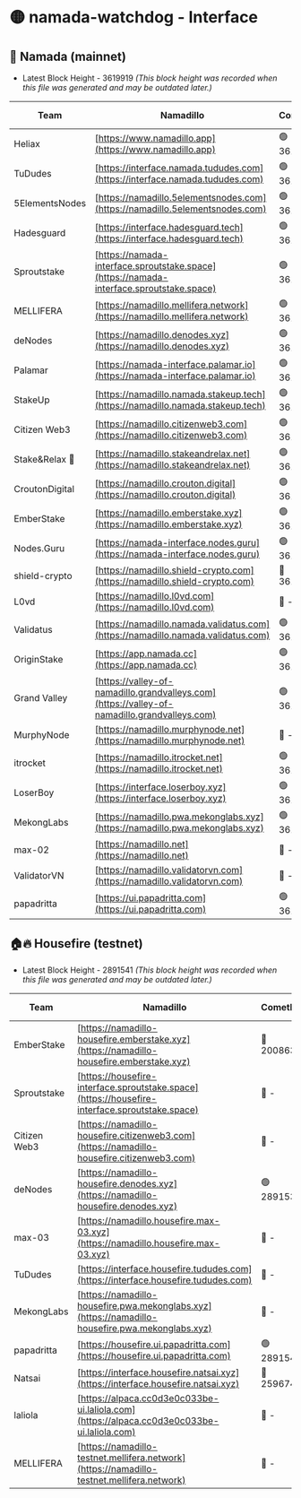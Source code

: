 # 🟡 namada-watchdog - Interface

## 🚀 Namada (mainnet)
- Latest Block Height - 3619919 *(This block height was recorded when this file was generated and may be outdated later.)*

| Team | Namadillo | CometBFT | Indexer | MASP Indexer |
|-|-|-|-|-|
| Heliax | [https://www.namadillo.app](https://www.namadillo.app) | 🟢 3619899 | 🟢 3619899 | 🟢 3619899 |
| TuDudes | [https://interface.namada.tududes.com](https://interface.namada.tududes.com) | 🟢 3619900 | 🟢 3619900 | 🟢 3619900 |
| 5ElementsNodes | [https://namadillo.5elementsnodes.com](https://namadillo.5elementsnodes.com) | 🟢 3619900 | 🟢 3619900 | 🟢 3619900 |
| Hadesguard | [https://interface.hadesguard.tech](https://interface.hadesguard.tech) | 🟢 3619901 | 🟢 3619901 | 🟢 3619901 |
| Sproutstake | [https://namada-interface.sproutstake.space](https://namada-interface.sproutstake.space) | 🟢 3619901 | 🟢 3619901 | 🟢 3619901 |
| MELLIFERA | [https://namadillo.mellifera.network](https://namadillo.mellifera.network) | 🟢 3619902 | 🟢 3619902 | 🟢 3619902 |
| deNodes | [https://namadillo.denodes.xyz](https://namadillo.denodes.xyz) | 🟢 3619903 | 🟢 3619903 | 🟢 3619903 |
| Palamar | [https://namada-interface.palamar.io](https://namada-interface.palamar.io) | 🟢 3619903 | 🟢 3619903 | 🟢 3619903 |
| StakeUp | [https://namadillo.namada.stakeup.tech](https://namadillo.namada.stakeup.tech) | 🟢 3619904 | 🟢 3619904 | 🟢 3619904 |
| Citizen Web3 | [https://namadillo.citizenweb3.com](https://namadillo.citizenweb3.com) | 🟢 3619905 | 🟢 3619905 | 🟢 3619905 |
| Stake&Relax 🦥 | [https://namadillo.stakeandrelax.net](https://namadillo.stakeandrelax.net) | 🟢 3619905 | 🟢 3619905 | 🟢 3619905 |
| CroutonDigital | [https://namadillo.crouton.digital](https://namadillo.crouton.digital) | 🟢 3619906 | 🟢 3619906 | 🟢 3619906 |
| EmberStake | [https://namadillo.emberstake.xyz](https://namadillo.emberstake.xyz) | 🟢 3619907 | 🟢 3619907 | 🟢 3619907 |
| Nodes.Guru | [https://namada-interface.nodes.guru](https://namada-interface.nodes.guru) | 🟢 3619907 | 🟢 3619907 | 🟢 3619907 |
| shield-crypto | [https://namadillo.shield-crypto.com](https://namadillo.shield-crypto.com) | 🔴 3619603 | 🔴 3619603 | 🔴 3619601 |
| L0vd | [https://namadillo.l0vd.com](https://namadillo.l0vd.com) | 🔴 - | 🔴 - | 🔴 - |
| Validatus | [https://namadillo.namada.validatus.com](https://namadillo.namada.validatus.com) | 🟢 3619911 | 🟢 3619911 | 🟢 3619911 |
| OriginStake | [https://app.namada.cc](https://app.namada.cc) | 🟢 3619911 | 🟢 3619911 | 🟢 3619911 |
| Grand Valley | [https://valley-of-namadillo.grandvalleys.com](https://valley-of-namadillo.grandvalleys.com) | 🟢 3619912 | 🟢 3619911 | 🟢 3619912 |
| MurphyNode | [https://namadillo.murphynode.net](https://namadillo.murphynode.net) | 🔴 - | 🔴 - | 🔴 - |
| itrocket | [https://namadillo.itrocket.net](https://namadillo.itrocket.net) | 🟢 3619914 | 🟢 3619914 | 🟢 3619914 |
| LoserBoy | [https://interface.loserboy.xyz](https://interface.loserboy.xyz) | 🟢 3619915 | 🟢 3619915 | 🟢 3619915 |
| MekongLabs | [https://namadillo.pwa.mekonglabs.xyz](https://namadillo.pwa.mekonglabs.xyz) | 🟢 3619915 | 🟢 3619915 | 🟢 3619915 |
| max-02 | [https://namadillo.net](https://namadillo.net) | 🔴 - | 🔴 - | 🔴 - |
| ValidatorVN | [https://namadillo.validatorvn.com](https://namadillo.validatorvn.com) | 🔴 - | 🔴 - | 🔴 - |
| papadritta | [https://ui.papadritta.com](https://ui.papadritta.com) | 🟢 3619919 | 🟢 3619919 | 🟢 3619919 |

## 🏠🔥 Housefire (testnet)
- Latest Block Height - 2891541 *(This block height was recorded when this file was generated and may be outdated later.)*

| Team | Namadillo | CometBFT | Indexer | MASP Indexer |
|-|-|-|-|-|
| EmberStake | [https://namadillo-housefire.emberstake.xyz](https://namadillo-housefire.emberstake.xyz) | 🔴 2008636 | 🔴 - | 🔴 - |
| Sproutstake | [https://housefire-interface.sproutstake.space](https://housefire-interface.sproutstake.space) | 🔴 - | 🔴 - | 🔴 - |
| Citizen Web3 | [https://namadillo-housefire.citizenweb3.com](https://namadillo-housefire.citizenweb3.com) | 🔴 - | 🔴 - | 🔴 - |
| deNodes | [https://namadillo-housefire.denodes.xyz](https://namadillo-housefire.denodes.xyz) | 🟢 2891531 | 🟢 2891531 | 🟢 2891530 |
| max-03 | [https://namadillo.housefire.max-03.xyz](https://namadillo.housefire.max-03.xyz) | 🔴 - | 🔴 - | 🔴 - |
| TuDudes | [https://interface.housefire.tududes.com](https://interface.housefire.tududes.com) | 🔴 - | 🔴 2871048 | 🔴 2871048 |
| MekongLabs | [https://namadillo-housefire.pwa.mekonglabs.xyz](https://namadillo-housefire.pwa.mekonglabs.xyz) | 🔴 - | 🔴 2871048 | 🔴 2871048 |
| papadritta | [https://housefire.ui.papadritta.com](https://housefire.ui.papadritta.com) | 🟢 2891541 | 🟢 2891541 | 🟢 2891541 |
| Natsai | [https://interface.housefire.natsai.xyz](https://interface.housefire.natsai.xyz) | 🔴 2596741 | 🔴 2596741 | 🔴 2596741 |
| laliola | [https://alpaca.cc0d3e0c033be-ui.laliola.com](https://alpaca.cc0d3e0c033be-ui.laliola.com) | 🔴 - | 🔴 - | 🔴 - |
| MELLIFERA | [https://namadillo-testnet.mellifera.network](https://namadillo-testnet.mellifera.network) | 🔴 - | 🔴 2778001 | 🔴 2607259 |

